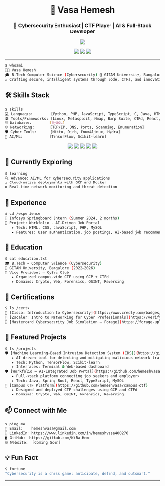 <h1 align="center">👋 Vasa Hemesh</h1>
<h3 align="center">🚀 Cybersecurity Enthusiast | CTF Player | AI & Full-Stack Developer</h3>

<p align="center">
  <img src="https://readme-typing-svg.herokuapp.com/?lines=Computer+Science+Student+%7C+Cyber+Security+Specialist;CTF+Player+%7C+AI+Enthusiast+%7C+Linux+Lover;Building+Secure+%26+Intelligent+Systems¢er=true&width=800&height=45&color=58A6FF&vCenter=true" />
</p>

<p align="center">
  <a href="https://github.com/KiRa-Hem"><img src="https://img.shields.io/badge/GitHub-181717?logo=github&logoColor=white&style=flat-square" /></a>
  <a href="https://www.linkedin.com/in/hemeshvasa400276"><img src="https://img.shields.io/badge/LinkedIn-0077B5?logo=linkedin&logoColor=white&style=flat-square" /></a>
  <a href="mailto:hemeshvasa@gmail.com"><img src="https://img.shields.io/badge/Email-D14836?logo=gmail&logoColor=white&style=flat-square" /></a>
</p>

---

```bash
$ whoami
👨‍💻 Vasa Hemesh
🎓 B.Tech Computer Science (Cybersecurity) @ GITAM University, Bangalore (2022–2026)
⚔️ Crafting secure, intelligent systems through code, CTFs, and innovative solutions
```

## 🛠️ Skills Stack
```bash
$ skills
💻 Languages:        [Python, PHP, JavaScript, TypeScript, C, Java, HTML, CSS]
🛠️ Tools/Frameworks: [Linux, Metasploit, Nmap, Burp Suite, CTFd, React, Spring Boot, GCP, Docker]
🗄️ Databases:        [MySQL]
🌐 Networking:       [TCP/IP, DNS, Ports, Scanning, Enumeration]
🛡️ Cyber Tools:      [Nikto, Dirb, Enum4linux, Hydra]
🤖 AI/ML:            [TensorFlow, Scikit-learn]
```

<p align="center">
  <img src="https://img.shields.io/badge/Python-3776AB?logo=python&logoColor=white&style=flat-square" />
  <img src="https://img.shields.io/badge/JavaScript-F7DF1E?logo=javascript&logoColor=black&style=flat-square" />
  <img src="https://img.shields.io/badge/React-61DAFB?logo=react&logoColor=black&style=flat-square" />
  <img src="https://img.shields.io/badge/Linux-FCC624?logo=linux&logoColor=black&style=flat-square" />
  <img src="https://img.shields.io/badge/GCP-4285F4?logo=google-cloud&logoColor=white&style=flat-square" />
</p>

## 🌱 Currently Exploring
```bash
$ learning
🔍 Advanced AI/ML for cybersecurity applications
☁️ Cloud-native deployments with GCP and Docker
⚙️ Real-time network monitoring and threat detection
```

## 💼 Experience
```bash
$ cd /experience
🧩 Infosys Springboard Intern (Summer 2024, 2 months)
📁 Project: Workfolio - AI-Driven Job Portal
   ▸ Tech: HTML, CSS, JavaScript, PHP, MySQL
   ▸ Features: User authentication, job postings, AI-based job recommendation system
```

## 🧠 Education
```bash
$ cat education.txt
🎓 B.Tech – Computer Science (Cybersecurity)
🏫 GITAM University, Bangalore (2022–2026)
🌟 Vice President – CySec Club
   ▸ Organized campus-wide CTF using GCP + CTFd
   ▸ Domains: Crypto, Web, Forensics, OSINT, Reversing
```

## 🏅 Certifications
```bash
$ ls /certs
📜 [Cisco: Introduction to Cybersecurity](https://www.credly.com/badges/bfec1b74-6d74-4fdd-a920-77e587ae1d27)
📜 [Zscaler: Intro to Networking for Cyber Professionals](https://verify.skilljar.com/c/bcoucjwwckjq)
📜 [Mastercard Cybersecurity Job Simulation – Forage](https://forage-uploads-prod.s3.amazonaws.com/completion-certificates/mastercard/vcKAB5yYAgvemepGQ_Mastercard_qaH7Wfmjnf4gYau8K_1722186349157_completion_certificate.pdf)
```

## 🚀 Featured Projects
```bash
$ ls /projects
🛡️ [Machine Learning-Based Intrusion Detection System (IDS)](https://github.com/hemeshvasa/ml-ids)
   ▸ AI-driven tool for detecting and mitigating malicious network traffic
   ▸ Tech: Python, TensorFlow, Scikit-learn
   ▸ Interfaces: Terminal & Web-based dashboard
🛡️ [Workfolio – AI-Integrated Job Portal](https://github.com/hemeshvasa/workfolio)
   ▸ Full-stack platform connecting job seekers and employers
   ▸ Tech: Java, Spring Boot, React, TypeScript, MySQL
🔐 [Campus CTF Platform](https://github.com/hemeshvasa/campus-ctf)
   ▸ Designed and deployed CTF challenges using GCP and CTFd
   ▸ Domains: Crypto, Web, OSINT, Forensics, Reversing
```

## 📫 Connect with Me
```bash
$ ping me
📧 Email:    hemeshvasa@gmail.com
🔗 LinkedIn: https://www.linkedin.com/in/hemeshvasa400276
🖥️ GitHub:  https://github.com/KiRa-Hem
🌐 Website:  [Coming Soon]
```

## 💡 Fun Fact
```bash
$ fortune
"Cybersecurity is a chess game: anticipate, defend, and outsmart."
```

---
